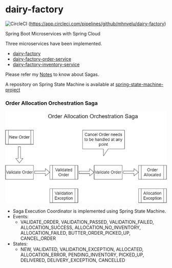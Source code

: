 # dairy-factory
![CircleCI](https://circleci.com/gh/mhnvelu/dairy-factory.svg?style=svg) (https://app.circleci.com/pipelines/github/mhnvelu/dairy-factory)

Spring Boot Microservices with Spring Cloud

Three microservices have been implemented.

- [dairy-factory](https://github.com/mhnvelu/dairy-factory)
- [dairy-factory-order-service](https://github.com/mhnvelu/dairy-factory-order-service)
- [dairy-factory-inventory-service](https://github.com/mhnvelu/dairy-factory-inventory-service)

Please refer my [Notes](NOTES.md) to know about Sagas.

A repository on Spring State Machine is available at [spring-state-machine-project](https://github.com/mhnvelu/spring-state-machine-project)

### Order Allocation Orchestration Saga
![Order Allocation Orchestration Saga](Order-Allocation-Orchestration-Saga.png)

- Saga Execution Coordinator is implemented using Spring State Machine.
- Events:
  - VALIDATE_ORDER, VALIDATION_PASSED, VALIDATION_FAILED, ALLOCATION_SUCCESS, 
  ALLOCATION_NO_INVENTORY, ALLOCATION_FAILED, BUTTER_ORDER_PICKED_UP, CANCEL_ORDER
- States:
  - NEW, VALIDATED, VALIDATION_EXCEPTION, ALLOCATED, ALLOCATION_ERROR, PENDING_INVENTORY, 
  PICKED_UP, DELIVERED, DELIVERY_EXCEPTION, CANCELLED
